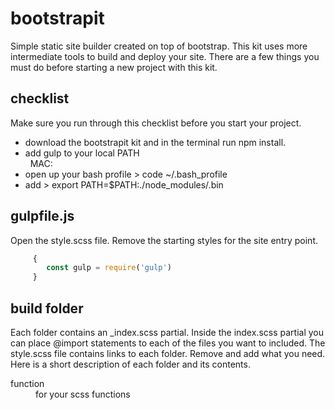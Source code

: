 
# bootstrapit  
Simple static site builder created on top of bootstrap. This kit uses more intermediate tools to build and deploy your site. There are a few things you must do before starting a new project with this kit.
  
 
  
## checklist
Make sure you run through this checklist before you start your project.  
- download the bootstrapit kit and in the terminal run npm install.
- add gulp to your local PATH  
&nbsp;&nbsp;MAC:  
- open up your bash profile > code ~/.bash_profile  
- add > export PATH=$PATH:./node_modules/.bin

  
## gulpfile.js
Open the style.scss file. Remove the starting styles for the site entry point.
```javascript
     {
        const gulp = require('gulp')
     }
```

    
## build folder
Each folder contains an _index.scss partial. Inside the index.scss partial you can place @import statements to each of the files you want to included. The style.scss file contains links to each folder. Remove and add what you need. Here is a short description of each folder and its contents.
<dl>
  <dt>function</dt>
   <dd>for your scss functions</dd>
</dl>  


 
